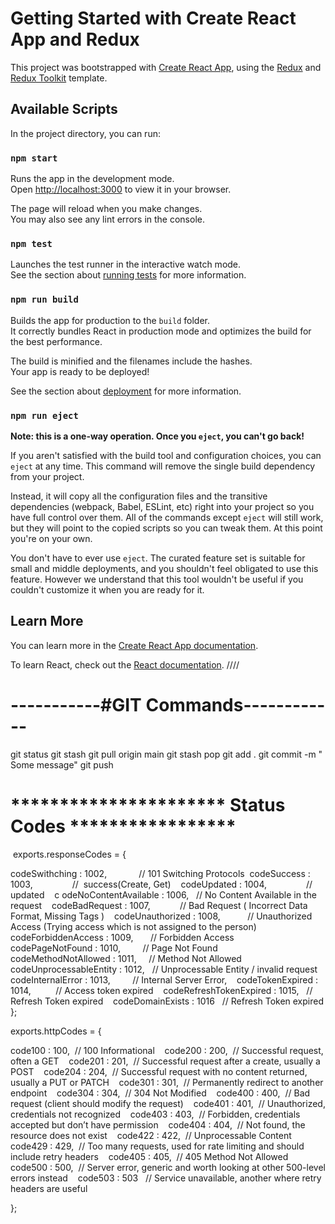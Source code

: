 # Getting Started with Create React App and Redux

This project was bootstrapped with [Create React App](https://github.com/facebook/create-react-app), using the [Redux](https://redux.js.org/) and [Redux Toolkit](https://redux-toolkit.js.org/) template.

## Available Scripts

In the project directory, you can run:

### `npm start`

Runs the app in the development mode.\
Open [http://localhost:3000](http://localhost:3000) to view it in your browser.

The page will reload when you make changes.\
You may also see any lint errors in the console.

### `npm test`

Launches the test runner in the interactive watch mode.\
See the section about [running tests](https://facebook.github.io/create-react-app/docs/running-tests) for more information.

### `npm run build`

Builds the app for production to the `build` folder.\
It correctly bundles React in production mode and optimizes the build for the best performance.

The build is minified and the filenames include the hashes.\
Your app is ready to be deployed!

See the section about [deployment](https://facebook.github.io/create-react-app/docs/deployment) for more information.

### `npm run eject`

**Note: this is a one-way operation. Once you `eject`, you can't go back!**

If you aren't satisfied with the build tool and configuration choices, you can `eject` at any time. This command will remove the single build dependency from your project.

Instead, it will copy all the configuration files and the transitive dependencies (webpack, Babel, ESLint, etc) right into your project so you have full control over them. All of the commands except `eject` will still work, but they will point to the copied scripts so you can tweak them. At this point you're on your own.

You don't have to ever use `eject`. The curated feature set is suitable for small and middle deployments, and you shouldn't feel obligated to use this feature. However we understand that this tool wouldn't be useful if you couldn't customize it when you are ready for it.

## Learn More

You can learn more in the [Create React App documentation](https://facebook.github.io/create-react-app/docs/getting-started).

To learn React, check out the [React documentation](https://reactjs.org/).
////

-----------#GIT Commands------------
==============
git status
git stash
git pull origin main
git stash pop
git add .
git commit -m " Some message"
git push

********************** Status Codes *****************
===================================
 exports.responseCodes = {   

codeSwithching : 1002,             // 101 Switching Protocols  
codeSuccess : 1003,                //  success(Create, Get)   
codeUpdated : 1004,                // updated    c
odeNoContentAvailable : 1006,   // No Content Available in the request   
codeBadRequest : 1007,            // Bad Request ( Incorrect Data Format, Missing Tags )    
codeUnauthorized : 1008,           // Unauthorized Access (Trying access which is not assigned to the person)    
codeForbiddenAccess : 1009,       // Forbidden Access   
codePageNotFound : 1010,         // Page Not Found    
codeMethodNotAllowed : 1011,     // Method Not Allowed   
codeUnprocessableEntity : 1012,   // Unprocessable Entity / invalid request    
codeInternalError : 1013,         // Internal Server Error,    
codeTokenExpired : 1014,          // Access token expired    
codeRefreshTokenExpired : 1015,   // Refresh Token expired    
codeDomainExists : 1016   // Refresh Token expired
 };
       
      
 exports.httpCodes = {  

code100 : 100,  // 100 Informational    
code200 : 200,  // Successful request, often a GET    
code201 : 201,  // Successful request after a create, usually a POST   
code204 : 204,  // Successful request with no content returned, usually a PUT or PATCH    
code301 : 301,  // Permanently redirect to another endpoint    
code304 : 304,  // 304 Not Modified    
code400 : 400,  // Bad request (client should modify the request)    
code401 : 401,  // Unauthorized, credentials not recognized    
code403 : 403,  // Forbidden, credentials accepted but don’t have permission    
code404 : 404,  // Not found, the resource does not exist   
code422 : 422,  // Unprocessable Content   
code429 : 429,  // Too many requests, used for rate limiting and should include retry headers    
code405 : 405,  // 405 Method Not Allowed    
code500 : 500,  // Server error, generic and worth looking at other 500-level errors instead    
code503 : 503   // Service unavailable, another where retry headers are useful

};




